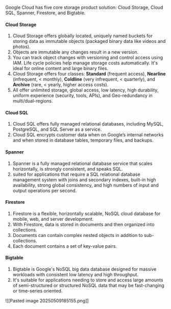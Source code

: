 Google Cloud has five core storage product solution: Cloud Storage, Cloud SQL, Spanner, Firestore, and Bigtable.

#### Cloud Storage 
1) Cloud Storage offers globally located, uniquely named buckets for storing data as immutable objects (packaged binary data like videos and photos). 
2) Objects are immutable any changes result in a new version.
3) You can track object changes with versioning and control access using IAM. Life cycle policies help manage storage costs automatically. It's ideal for online content and large binary files.
4) Cloud Storage offers four classes: **Standard** (frequent access), **Nearline** (infrequent, < monthly), **Coldline** (very infrequent, < quarterly), and **Archive** (rare, < yearly, higher access costs). 
5) All offer unlimited storage, global access, low latency, high durability, uniform experience (security, tools, APIs), and Geo-redundancy in multi/dual-regions.

#### Cloud SQL
1) Cloud SQL offers fully managed relational databases, including MySQL, PostgreSQL, and SQL Server as a service.
2) Cloud SQL encrypts customer data when on Google’s internal networks and when stored in database tables, temporary files, and backups.

#### Spanner
1) Spanner is a fully managed relational database service that scales horizontally, is strongly consistent, and speaks SQL.
2)  suited for applications that require a SQL relational database management system with joins and secondary indexes, built-in high availability, strong global consistency, and high numbers of input and output operations per second.

#### Firestore
1)  Firestore is a flexible, horizontally scalable, NoSQL cloud database for mobile, web, and server development.
2) With Firestore, data is stored in documents and then organized into collections.
3) Documents can contain complex nested objects in addition to sub-collections.
4) Each document contains a set of key-value pairs.

#### Bigtable
1) Bigtable is Google's NoSQL big data database designed for massive workloads with consistent low latency and high throughput.
2) It's suitable for applications needing to store and access large amounts of semi-structured or structured NoSQL data that may be fast-changing or time-series oriented.

![[Pasted image 20250509185155.png]]

